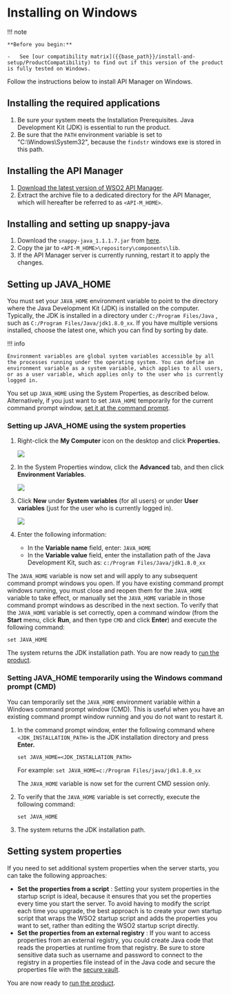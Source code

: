 # Installing on Windows

!!! note

    **Before you begin:**

    -   See [our compatibility matrix]({{base_path}}/install-and-setup/ProductCompatibility) to find out if this version of the product is fully tested on Windows.

Follow the instructions below to install API Manager on Windows.

## Installing the required applications

1.  Be sure your system meets the Installation Prerequisites. Java Development Kit (JDK) is essential to run the product.
2.  Be sure that the `PATH` environment variable is set to "C:\\Windows\\System32", because the `findstr` windows exe is stored in this path.

## Installing the API Manager

1.  [Download the latest version of WSO2 API Manager](https://wso2.com/api-management/).
2.  Extract the archive file to a dedicated directory for the API Manager, which will hereafter be referred to as `<API-M_HOME>`.

## Installing and setting up snappy-java

1.  Download the `snappy-java_1.1.1.7.jar` from [here](http://mvnrepository.com/artifact/org.xerial.snappy/snappy-java/1.1.1.7).
2.  Copy the jar to `<API-M_HOME>\repository\components\lib`.
3.  If the API Manager server is currently running, restart it to apply the changes.

## Setting up JAVA\_HOME

You must set your `JAVA_HOME` environment variable to point to the directory where the Java Development Kit (JDK) is installed on the computer. Typically, the JDK is installed in a directory under `C:/Program Files/Java` , such as `C:/Program Files/Java/jdk1.8.0_xx`. If you have multiple versions installed, choose the latest one, which you can find by sorting by date.

!!! info

    Environment variables are global system variables accessible by all the processes running under the operating system. You can define an environment variable as a system variable, which applies to all users, or as a user variable, which applies only to the user who is currently logged in.


You set up `JAVA_HOME` using the System Properties, as described below. Alternatively, if you just want to set `JAVA_HOME` temporarily for the current command prompt window, [set it at the command prompt]({{base_path}}/install-and-setup/installation-guide/installing-the-product/installing-the-binary/installing-on-windows/#setting-java95home-temporarily-using-the-windows-command-prompt-cmd).

### Setting up JAVA\_HOME using the system properties

1.  Right-click the **My Computer** icon on the desktop and click **Properties.**

    ![]({{base_path}}/assets/attachments/thumbnails/26838941/27042151)

2.  In the System Properties window, click the **Advanced** tab, and then click **Environment Variables**.

    ![](../../../../assets/attachments/26838941/27042150.png)

3.  Click **New** under **System variables** (for all users) or under **User variables** (just for the user who is currently logged in).

    ![]({{base_path}}/assets/attachments/thumbnails/26838941/27042154)

4.  Enter the following information:
    -   In the **Variable name** field, enter: `JAVA_HOME`
    -   In the **Variable value** field, enter the installation path of the Java Development Kit, such as: `c:/Program Files/Java/jdk1.8.0_xx           `

The `JAVA_HOME` variable is now set and will apply to any subsequent command prompt windows you open. If you have existing command prompt windows running, you must close and reopen them for the `JAVA_HOME` variable to take effect, or manually set the `JAVA_HOME` variable in those command prompt windows as described in the next section. To verify that the `JAVA_HOME` variable is set correctly, open a command window (from the **Start** menu, click **Run**, and then type `CMD` and click **Enter**) and execute the following command:

`set JAVA_HOME`

The system returns the JDK installation path. You are now ready to [run the product]({{base_path}}/install-and-setup/installation-guide/running-the-product/).

### Setting JAVA\_HOME temporarily using the Windows command prompt (CMD)

You can temporarily set the `JAVA_HOME` environment variable within a Windows command prompt window (CMD). This is useful when you have an existing command prompt window running and you do not want to restart it.

1.  In the command prompt window, enter the following command where `<JDK_INSTALLATION_PATH>` is the JDK installation directory and press **Enter.**

    `set JAVA_HOME=<JDK_INSTALLATION_PATH>`

    For example: `set JAVA_HOME=c:/Program Files/java/jdk1.8.0_xx          `

    The `JAVA_HOME` variable is now set for the current CMD session only.

2.  To verify that the `JAVA_HOME` variable is set correctly, execute the following command:

    `set JAVA_HOME`

3.  The system returns the JDK installation path.

## Setting system properties

If you need to set additional system properties when the server starts, you can take the following approaches:

-   **Set the properties from a script** : Setting your system properties in the startup script is ideal, because it ensures that you set the properties every time you start the server. To avoid having to modify the script each time you upgrade, the best approach is to create your own startup script that wraps the WSO2 startup script and adds the properties you want to set, rather than editing the WSO2 startup script directly.
-   **Set the properties from an external registry** : If you want to access properties from an external registry, you could create Java code that reads the properties at runtime from that registry. Be sure to store sensitive data such as username and password to connect to the registry in a properties file instead of in the Java code and secure the properties file with the [secure vault]({{base_path}}/administer/product-security/General/logins-and-passwords/admin-carbon-secure-vault-implementation).

You are now ready to [run the product]({{base_path}}/install-and-setup/installation-guide/running-the-product/).
